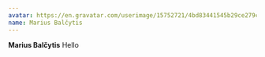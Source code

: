 ```yaml
---
avatar: https://en.gravatar.com/userimage/15752721/4bd83441545b29ce279c9279be31bf6f.jpeg
name: Marius Balčytis
---
```


**Marius Balčytis** Hello


